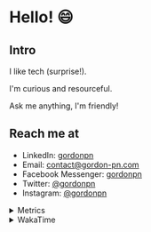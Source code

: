 # Hello! 😄

## Intro

I like tech (surprise!).

I'm curious and resourceful.

Ask me anything, I'm friendly!

## Reach me at

- LinkedIn: [gordonpn](https://www.linkedin.com/in/gordonpn/)
- Email: [contact@gordon-pn.com](mailto:contact@gordon-pn.com)
- Facebook Messenger: [gordonpn](https://www.messenger.com/t/Gordonpn)
- Twitter: [@gordonpn](https://twitter.com/Gordonpn)
- Instagram: [@gordonpn](https://www.instagram.com/gordonpn/)

<details>
  <summary>Metrics</summary>

  <img align="center" src="https://github.com/gordonpn/gordonpn/blob/master/github-metrics.svg" alt="GitHub Metrics">

</details>

<details>
  <summary>WakaTime</summary>

  <!--START_SECTION:waka-->
**I'm an Early 🐤** 

```text
🌞 Morning                2636 commits        ████░░░░░░░░░░░░░░░░░░░░░   17.93 % 
🌆 Daytime                5786 commits        ██████████░░░░░░░░░░░░░░░   39.35 % 
🌃 Evening                6099 commits        ██████████░░░░░░░░░░░░░░░   41.48 % 
🌙 Night                  183 commits         ░░░░░░░░░░░░░░░░░░░░░░░░░   01.24 % 
```
📅 **I'm Most Productive on Sunday** 

```text
Monday                   2156 commits        ████░░░░░░░░░░░░░░░░░░░░░   14.66 % 
Tuesday                  2101 commits        ████░░░░░░░░░░░░░░░░░░░░░   14.29 % 
Wednesday                2262 commits        ████░░░░░░░░░░░░░░░░░░░░░   15.38 % 
Thursday                 2212 commits        ████░░░░░░░░░░░░░░░░░░░░░   15.04 % 
Friday                   1419 commits        ██░░░░░░░░░░░░░░░░░░░░░░░   09.65 % 
Saturday                 1903 commits        ███░░░░░░░░░░░░░░░░░░░░░░   12.94 % 
Sunday                   2651 commits        █████░░░░░░░░░░░░░░░░░░░░   18.03 % 
```


📊 **This Week I Spent My Time On** 

```text
💬 Programming Languages: 
Java                     13 hrs 17 mins      ██████████████████░░░░░░░   71.36 % 
Bash                     2 hrs 23 mins       ███░░░░░░░░░░░░░░░░░░░░░░   12.84 % 
TypeScript               1 hr 11 mins        ██░░░░░░░░░░░░░░░░░░░░░░░   06.43 % 
Text                     1 hr 3 mins         █░░░░░░░░░░░░░░░░░░░░░░░░   05.65 % 
ERB                      15 mins             ░░░░░░░░░░░░░░░░░░░░░░░░░   01.38 % 

🔥 Editors: 
IntelliJ                 15 hrs 10 mins      ████████████████████░░░░░   81.45 % 
VS Code                  3 hrs 27 mins       █████░░░░░░░░░░░░░░░░░░░░   18.55 % 
```


 Last Updated on 12/04/2023 10:23:42 UTC
<!--END_SECTION:waka-->
</details>
